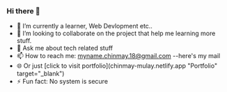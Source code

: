 ### Hi there 👋
- 🌱 I’m currently a learner, Web Devlopment etc..
- 👯 I’m looking to collaborate on the project that help me learning more stuff.
- 💬 Ask me about tech related stuff
- 📫 How to reach me: myname.chinmay.18@gmail.com --here's my mail
- 🌐 Or just [click to visit portfolio](chinmay-mulay.netlify.app "Portfolio" target="_blank")
- ⚡ Fun fact: No system is secure 

